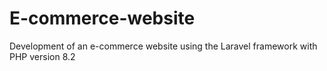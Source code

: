 # E-commerce-website
Development of an e-commerce website using the Laravel framework with PHP version 8.2
